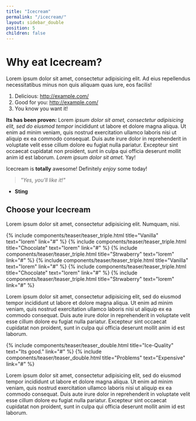 ```yaml
---
title: "Icecream"
permalink: "/icecream/"
layout: sidebar_double
position: 5
children: false
---
```


# Why eat Icecream?
Lorem ipsum dolor sit amet, consectetur adipisicing elit. Ad eius repellendus necessitatibus minus non quis aliquam quas iure, eos facilis!

1. Delicious: <http://example.com/>
2. Good for you: <http://example.com/>
3. You know you want it!

**Its has been proven:** 
Lorem *ipsum dolor sit amet, consectetur adipisicing elit, sed do eiusmod tempor* incididunt ut labore et dolore magna aliqua. Ut enim ad minim veniam, quis nostrud exercitation ullamco laboris nisi ut aliquip ex ea commodo consequat. Duis aute irure dolor in reprehenderit in voluptate velit esse cillum dolore eu fugiat nulla pariatur. Excepteur sint occaecat cupidatat non proident, sunt in culpa qui officia deserunt mollit anim id est laborum. *Lorem ipsum dolor sit amet.* Yay!

Icecream is **totally** awesome! Definitely *enjoy* some today!

> *"Yes, you'll like it!"*
- **Sting**

## Choose your Icecream

Lorem ipsum dolor sit amet, consectetur adipisicing elit. Numquam, nisi.

{% include components/teaser/teaser_triple.html title="Vanilla" text="lorem" link="#" %}
{% include components/teaser/teaser_triple.html title="Chocolate" text="lorem" link="#" %}
{% include components/teaser/teaser_triple.html title="Strwaberry" text="lorem" link="#" %}
{% include components/teaser/teaser_triple.html title="Vanilla" text="lorem" link="#" %}
{% include components/teaser/teaser_triple.html title="Chocolate" text="lorem" link="#" %}
{% include components/teaser/teaser_triple.html title="Strwaberry" text="lorem" link="#" %}

Lorem ipsum dolor sit amet, consectetur adipisicing elit, sed do eiusmod
tempor incididunt ut labore et dolore magna aliqua. Ut enim ad minim veniam,
quis nostrud exercitation ullamco laboris nisi ut aliquip ex ea commodo
consequat. Duis aute irure dolor in reprehenderit in voluptate velit esse
cillum dolore eu fugiat nulla pariatur. Excepteur sint occaecat cupidatat non
proident, sunt in culpa qui officia deserunt mollit anim id est laborum.

{% include components/teaser/teaser_double.html title="Ice-Quality" text="Its good." link="#" %}
{% include components/teaser/teaser_double.html title="Problems" text="Expensive" link="#" %}

Lorem ipsum dolor sit amet, consectetur adipisicing elit, sed do eiusmod
tempor incididunt ut labore et dolore magna aliqua. Ut enim ad minim veniam,
quis nostrud exercitation ullamco laboris nisi ut aliquip ex ea commodo
consequat. Duis aute irure dolor in reprehenderit in voluptate velit esse
cillum dolore eu fugiat nulla pariatur. Excepteur sint occaecat cupidatat non
proident, sunt in culpa qui officia deserunt mollit anim id est laborum.